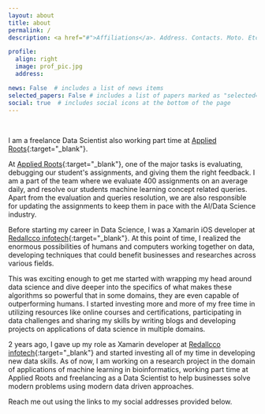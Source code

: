 ```yaml
---
layout: about
title: about
permalink: /
description: <a href="#">Affiliations</a>. Address. Contacts. Moto. Etc.

profile:
  align: right
  image: prof_pic.jpg
  address:

news: False  # includes a list of news items
selected_papers: False # includes a list of papers marked as "selected={true}"
social: true  # includes social icons at the bottom of the page
---
```

<br>

I am a freelance Data Scientist also working part time at [Applied Roots](https://www.appliedroots.com/){:target="\_blank"}.

At [Applied Roots](https://www.appliedroots.com/){:target="\_blank"}, one of the major tasks is evaluating, debugging our student's assignments, and giving them the right feedback.
I am a part of the team where we evaluate 400 assignments on an average daily, and resolve our students machine learning concept related queries.
Apart from the evaluation and queries resolution, we are also responsible for updating the assignments to keep them in pace with the
AI/Data Science industry.

Before starting my career in Data Science, I was a Xamarin iOS developer at [Redallcco infotech](https://www.redaallco.com/){:target="\_blank"}.
At this point of time, I realized the enormous possibilities of humans and computers working together on data, developing techniques that could benefit businesses and researches across various fields.

This was exciting enough to get me started with wrapping my head around data science and dive deeper into the specifics of what makes these algorithms so powerful that in some domains, they are even capable of outperforming humans.
I started investing more and more of my free time in utilizing resources like online courses and certifications, participating in data challenges and sharing my skills by writing blogs and developing projects on applications of data science in multiple domains.

2 years ago, I gave up my role as Xamarin developer at [Redallcco infotech](https://www.redaallco.com/){:target="\_blank"} and started investing all of my time in developing new data skills. As of now, I am working on a research project in the domain of applications of machine learning in bioinformatics, working part time at Applied Roots and freelancing as a Data Scientist to help businesses solve modern problems using modern data driven approaches.  

<!-- Write your biography here. Tell the world about yourself. Link to your favorite [subreddit](http://reddit.com){:target="\_blank"}. You can put a picture in, too. The code is already in, just name your picture `prof_pic.jpg` and put it in the `img/` folder. -->

Reach me out using the links to my social addresses provided below.

<!-- Put your address / P.O. box / other info right below your picture. You can also disable any these elements by editing `profile` property of the YAML header of your `_pages/about.md`. Edit `_bibliography/papers.bib` and Jekyll will render your [publications page](/al-folio/publications/) automatically.

Link to your social media connections, too. This theme is set up to use [Font Awesome icons](http://fortawesome.github.io/Font-Awesome/){:target="\_blank"} and [Academicons](https://jpswalsh.github.io/academicons/){:target="\_blank"}, like the ones below. Add your Facebook, Twitter, LinkedIn, Google Scholar, or just disable all of them. -->
